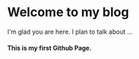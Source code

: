 # Welcome to my blog

I'm glad you are here. I plan to talk about ...

#### This is my first Github Page.
